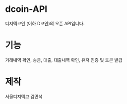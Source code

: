 # dcoin-API
디지텍코인 (이하 D코인)의 오픈 API입니다.

# 기능
거래내역 확인, 송금, 대출, 대출내역 확인, 유저 인증 및 토큰 발급

# 제작
서울디지텍고 김민석
